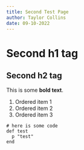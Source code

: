 ```yaml
---
title: Second Test Page
author: Taylor Collins
date: 09-10-2022
---
```


# Second h1 tag

## Second h2 tag

This is some **bold text**.

1. Ordered item 1
2. Ordered item 2
3. Ordered item 3

```
# here is some code
def test
  p "test"
end
```
